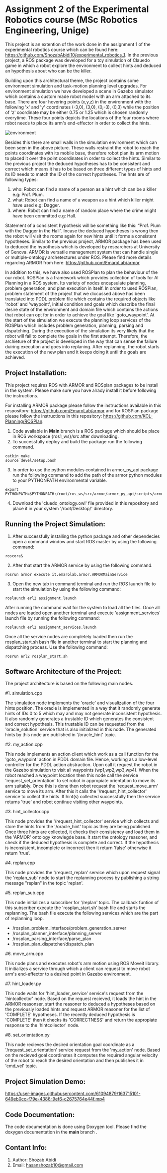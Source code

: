 # Assignment 2 of the Experimental Robotics course (MSc Robotics Engineering, Unige)
This project is an extention of the work done in the assignment 1 of the experimental robotics course which can be found here: https://github.com/ShozabAbidi10/experimental_robotics_1. In the previous project, a ROS package was developed for a toy simulation of Clauedo game in which a robot explore the environment to collect hints and deduced an hypothesis about who can be the killer. 

Building upon this architectural theme, the project contains some environment simulation and task-motion planning level upgrades. For environment simulation we have developed a scene in Gazebo simulator which contains a custom made robot model with an arm attached to its base. There are four hovering points (x,y,z) in the environment with the following 'x' and 'y' coordinates (-3,0), (3,0), (0,-3), (0,3) while the position of 'z' coordinate may be either 0.75 or 1.25 which is chosen randomly everytime. These four points depicts the locations of the four rooms where robot needs to place its arm's end-effector in order to collect the hints. 

![environment](https://user-images.githubusercontent.com/61094879/164345293-a30c2c7d-5e29-4571-8ec2-f61e762f1b93.png)

Besides this there are small walls in the simulation environment which can been seen in the above picture. These walls restraint the robot to reach the points coordinates with its mobile base, therefore robot plan its arm motion to placed it over the point coordinates in order to collect the hints. Similar to the previous project the deduced hypotheses has to be consistent and correct which means it has to be based on three different types of hints and its ID needs to match the ID of the correct hypotheses. The hnts are of following types:

1. who: Robot can find a name of a person as a hint which can be a killer e.g: Prof. Plum.
2. what: Robot can find a name of a weapon as a hint which killer might have used e.g: Dagger.
3. where: Robot can find a name of random place where the crime might have been committed e.g: Hall.

Statement of a consistent hypothesis will be something like this: “Prof. Plum with the Dagger in the Hall”. Incase the deduced hypotheses is wrong then the robot will visit the rooms again for new hints until it forms a consistent hypotheses. Similar to the previous project, ARMOR package has been used to deduced the hypothesis which is developed by researchers at University of Genova. ARMOR is versatile management system that can handle single or multiple-ontology archetectures under ROS. Please find more details regarding ARMOR from here: https://github.com/EmaroLab/armor

In addition to this, we have also used ROSPlan to plan the behaviour of the our robot. ROSPlan is a framework which provides collection of tools for AI Planning in a ROS system. Its variety of nodes encapsulate planning, problem generation, and plan execution in itself. In order to used ROSPlan, problem statement of the project that we diccussed above has been translated into PDDL problem file which contains the required objects like 'robot' and 'waypoint', initial condition and goals which describe the final desire state of the environment and domain file which contains the actions that robot can opt for in order to achieve the goal like 'goto_waypoint'. At the start of the simulation we execute the planning loop services of the ROSPlan which includes problem generation, planning, parsing and dispatching. During the execution of the simulation its very likely that the robot will fail to complete the goals in the first attempt. Therefore, the archieture of the project is developed in the way that can sense the failure duiring execution and goes into replaning. After replanning, the robot starts the execution of the new plan and it keeps doing it until the goals are achieved.

## Project Installation:

This project requires ROS with ARMOR and ROSplan packages to be install in the system. Please make sure you have alrady install it before following the instructions. 

For installing ARMOR package please follow the instructions available in this respository: https://github.com/EmaroLab/armor and for ROSPlan package please follow the instructions in this repository: https://github.com/KCL-Planning/ROSPlan.

1. Code available in **Main** branch is a ROS package which should be place in ROS workspace {ros1_ws}/src after downloading.
2. To successfully deploy and build the package run the following command.
```
catkin_make
source devel/setup.bash
```
3. In order to use the python modules contained in armor_py_api package run the following command to add the path of the armor python modules to your PYTHONPATH environmental variable.
``` 
export PYTHONPATH=$PYTHONPATH:/root/ros_ws/src/armor/armor_py_api/scripts/armor_api/
```
4. Download the 'cluedo_ontology.owl' file provided in this repository and place it in your system '/root/Desktop/' directory. 

## Running the Project Simulation:

1. After successfully installing the python package and other dependecies open a command window and start ROS master by using the following command:
```
roscore&
```
2. After that start the ARMOR service by using the following command:
```
rosrun armor execute it.emarolab.armor.ARMORMainService
```
3. Open the new tab in command terminal and run the ROS launch file to start the simulation by using the following command: 
```
roslaunch erl2 assignment.launch
```
After running the command wait for the system to load all the files. Once all nodes are loaded open another terminal and execute 'assignment_services' launch file by running the following command:
```
roslaunch erl2 assignment_services.launch
```
Once all the service nodes are completely loaded then run the rosplan_start.sh bash file in another terminal to start the planning and dispatching process. Use the following command:
```
rosrun erl2 rosplan_start.sh
```

## Software Architecture of the Project:

The project architecture is based on the following main nodes. 

#1. simulation.cpp

The simulation node implements the 'oracle' and visualization of the four hints position. The oracle is implemented in a way that it randomly generate hints of IDs 0 to 5 which may and may not generate inconsistent hypothesis. It also randomly generates a trustable ID which generates the consistent and correct hypothesis. This trustable ID can be requested from the 'oracle_solution' service that is also initialized in this node. The generated hints by this node are published in '/oracle_hint' topic.

#2. my_action.cpp

This node implements an action client which work as a call function for the 'goto_waypoint' action in PDDL domain file. Hence, working as a low-level controller for the PDDL action abstraction. Upon call it request the robot in the Gazebo simulation to visit all waypoints (wp1,wp2,wp3,wp4). When the robot reached a waypoint location then this node call the service 'request_set_orientation' to set robot in appropiate orientation to move its arm suitably. Once this is done then robot request the 'request_move_arm' service to move its arm. After this it calls the '/request_hint_collector' service to collect the hints. If hint(s) collected successfully then the service returns 'true' and robot continue visiting other waypoints. 

#3. hint_collector.cpp 

This node provides the '/request_hint_collector' service which collects and store the hints from the '/oracle_hint' topic as they are being published. Once three hints are collected, it checks their consistency and load them in the 'ARMOR' ontology knowlegde base. It start the ontology reasoner, and check if the deduced hypothesis is complete and correct. If the hypothesis is inconsistent, incomplete or incorrect then it return 'false' otherwise it return 'true'.

#4. replan.cpp

This node provides the '/request_replan' service which upon request signal the 'replan_sub' node to start the replanning process by publishing a string message "replan" in the topic 'replan'.

#5. replan_sub.cpp

This node initializes a subscriber for '/replan' topic. The callback funtion of this subscriber execute the 'rosplan_start.sh' bash file and starts the replanning. The bash file execute the following services which are the part of replanning loop. 

* /rosplan_problem_interface/problem_generation_server
* /rosplan_planner_interface/planning_server
* /rosplan_parsing_interface/parse_plan
* /rosplan_plan_dispatcher/dispatch_plan 

#6. move_arm.cpp

This node plans and executes robot's arm motion using ROS Moveit library. It initializes a service through which a client can request to move robot arm's end-effector to a desired point in Gazebo environment.

#7. hint_loader.py

This node waits for 'hint_loader_service' service's request from the 'hintcollector' node. Based on the request recieved, it loads the hint in the ARMOR reasonser, start the reasoner to deduced a hypotheses based on the previously loaded hints and request ARMOR reasoner for the list of 'COMPLETE' hypotheses. If the recently deduced hypothesis is 'COMPLETE' then it checks its 'CORRECTNESS' and return the appropiate response to the 'hintcollector' node. 

#8. set_orientation.py

This node recieves the desired orientation goal coordinate as a '/request_set_orientation' service request from the 'my_action' node. Based on the recieved goal coordinates it computes the required angular velocity of the robot to reach the desired orientation and then publishes it in 'cmd_vel' topic.

## Project Simulation Demo:

https://user-images.githubusercontent.com/61094879/163715101-649eb0cc-f79e-4386-9ef6-c2675764e44f.mp4

## Code Documentation:

The code documentation is done using Doxygen tool. Please find the doxygen documentation in the **main** branch .

## Contant Info: 
1. Author: Shozab Abidi
2. Email: hasanshozab10@gmail.com
